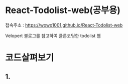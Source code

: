 # React-Todolist-web(공부용)
접속주소 : https://wowx1001.github.io/React-Todolist-web

Velopert 블로그를 참고하여 클론코딩한 todolist 웹

# 코드살펴보기
## 1. 
